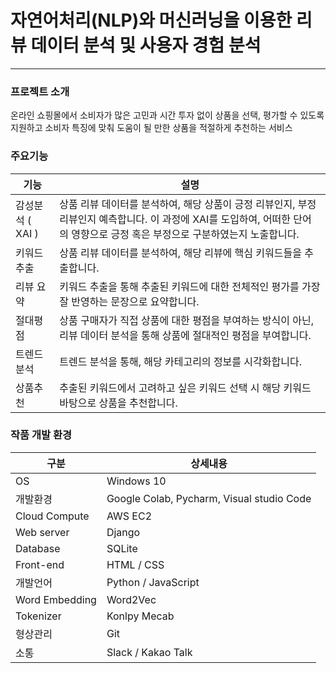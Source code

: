 # 자연어처리(NLP)와 머신러닝을 이용한 리뷰 데이터 분석 및 사용자 경험 분석

------

### 프로젝트 소개 

온라인 쇼핑몰에서 소비자가 많은 고민과 시간 투자 없이 상품을 선택, 평가할 수 있도록 지원하고 소비자 특징에 맞춰 도움이 될 만한 상품을 적절하게 추천하는 서비스



### 주요기능

| 기능             | 설명                                                         |
| ---------------- | ------------------------------------------------------------ |
| 감성분석 ( XAI ) | 상품 리뷰 데이터를 분석하여, 해당 상품이 긍정 리뷰인지, 부정 리뷰인지 예측합니다. 이 과정에 XAI를 도입하여, 어떠한 단어의 영향으로 긍정 혹은 부정으로 구분하였는지 노출합니다. |
| 키워드 추출      | 상품 리뷰 데이터를 분석하여, 해당 리뷰에 핵심 키워드들을 추출합니다. |
| 리뷰 요약        | 키워드 추출을 통해 추출된 키워드에 대한 전체적인 평가를 가장 잘 반영하는 문장으로 요약합니다. |
| 절대평점         | 상품 구매자가 직접 상품에 대한 평점을 부여하는 방식이 아닌, 리뷰 데이터 분석을 통해 상품에 절대적인 평점을 부여합니다. |
| 트렌드분석       | 트렌드 분석을 통해, 해당 카테고리의 정보를 시각화합니다.     |
| 상품추천         | 추출된 키워드에서 고려하고 싶은 키워드 선택 시 해당 키워드 바탕으로 상품을 추천합니다. |



### 작품 개발 환경

| 구분           | 상세내용                                  |
| -------------- | ----------------------------------------- |
| OS             | Windows 10                                |
| 개발환경       | Google Colab, Pycharm, Visual studio Code |
| Cloud Compute  | AWS EC2                                   |
| Web server     | Django                                    |
| Database       | SQLite                                    |
| Front-end      | HTML / CSS                                |
| 개발언어       | Python / JavaScript                       |
| Word Embedding | Word2Vec                                  |
| Tokenizer      | Konlpy Mecab                              |
| 형상관리       | Git                                       |
| 소통           | Slack / Kakao Talk                        |